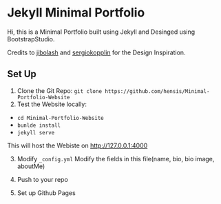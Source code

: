 # Jekyll Minimal Portfolio
Hi, this is a Minimal Portfolio built using Jekyll and Desinged using BootstrapStudio.

Credits to [jibolash](https://github.com/jibolash/Eve) and [sergiokopplin](https://github.com/sergiokopplin/indigo) for the Design Inspiration.

## Set Up

1. Clone the Git Repo: `git clone https://github.com/hensis/Minimal-Portfolio-Website`
2. Test the Website locally:
  - `cd Minimal-Portfolio-Website`
  - `bunlde install`
  - `jekyll serve`

This will host the Webiste on http://127.0.0.1:4000

3. Modify `_config.yml`
Modify the fields in this file(name, bio, bio image, aboutMe)

4. Push to your repo
5. Set up Github Pages
